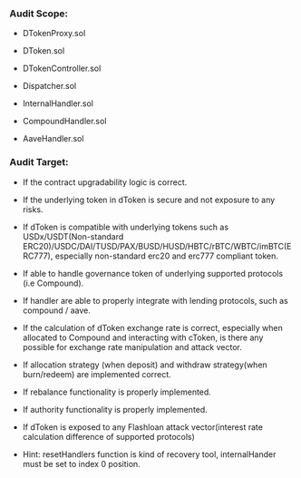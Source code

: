 ### Audit Scope:

- DTokenProxy.sol

- DToken.sol

- DTokenController.sol

- Dispatcher.sol

- InternalHandler.sol

- CompoundHandler.sol

- AaveHandler.sol

### Audit Target:

- If the contract upgradability logic is correct.

- If the underlying token in dToken is secure and not exposure to any risks.

- If dToken is compatible with underlying tokens such as USDx/USDT(Non-standard ERC20)/USDC/DAI/TUSD/PAX/BUSD/HUSD/HBTC/rBTC/WBTC/imBTC(ERC777), especially non-standard erc20 and erc777 compliant token.

- If able to handle governance token of underlying supported protocols (i.e Compound).

- If handler are able to properly integrate with lending protocols, such as compound / aave.

- If the calculation of dToken exchange rate is correct, especially when allocated to Compound and interacting with cToken, is there any possible for exchange rate manipulation and attack vector.

* If allocation strategy (when deposit) and withdraw strategy(when burn/redeem) are implemented correct.

* If rebalance functionality is properly implemented.

* If authority functionality is properly implemented.

* If dToken is exposed to any Flashloan attack vector(interest rate calculation difference of supported protocols)

* Hint: resetHandlers function is kind of recovery tool, internalHander must be set to index 0 position.
